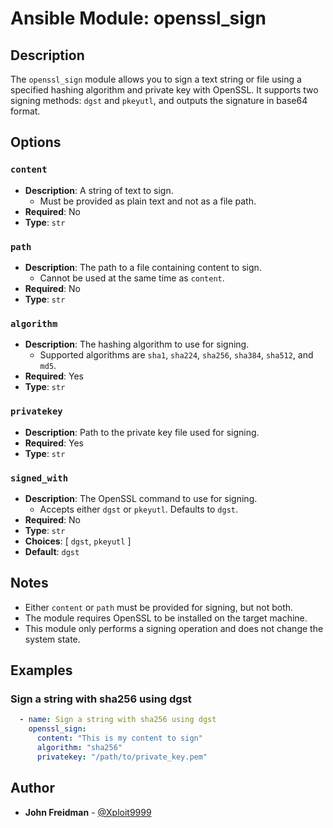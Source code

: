 # Ansible Module: openssl_sign

## Description
The `openssl_sign` module allows you to sign a text string or file using a specified hashing algorithm and private key with OpenSSL. It supports two signing methods: `dgst` and `pkeyutl`, and outputs the signature in base64 format.

## Options

### `content`
- **Description**: A string of text to sign.
  - Must be provided as plain text and not as a file path.
- **Required**: No
- **Type**: `str`

### `path`
- **Description**: The path to a file containing content to sign.
  - Cannot be used at the same time as `content`.
- **Required**: No
- **Type**: `str`

### `algorithm`
- **Description**: The hashing algorithm to use for signing.
  - Supported algorithms are `sha1`, `sha224`, `sha256`, `sha384`, `sha512`, and `md5`.
- **Required**: Yes
- **Type**: `str`

### `privatekey`
- **Description**: Path to the private key file used for signing.
- **Required**: Yes
- **Type**: `str`

### `signed_with`
- **Description**: The OpenSSL command to use for signing.
  - Accepts either `dgst` or `pkeyutl`. Defaults to `dgst`.
- **Required**: No
- **Type**: `str`
- **Choices**: [ `dgst`, `pkeyutl` ]
- **Default**: `dgst`

## Notes
- Either `content` or `path` must be provided for signing, but not both.
- The module requires OpenSSL to be installed on the target machine.
- This module only performs a signing operation and does not change the system state.

## Examples

### Sign a string with sha256 using dgst
```yaml
  - name: Sign a string with sha256 using dgst
    openssl_sign:
      content: "This is my content to sign"
      algorithm: "sha256"
      privatekey: "/path/to/private_key.pem"
```

## Author

- **John Freidman** - [@Xploit9999](https://github.com/Xploit9999)